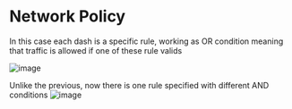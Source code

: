 # Network Policy

In this case each dash is a specific rule, working as OR condition meaning that traffic is allowed if one of these rule valids 

![image](https://user-images.githubusercontent.com/61785341/191751079-ab08925c-cb36-4f88-9169-ae4b715a6114.png)


Unlike the previous, now there is one rule specified with different AND conditions
![image](https://user-images.githubusercontent.com/61785341/191751295-c8dadede-9103-44ef-b86e-900e4b534bab.png)
